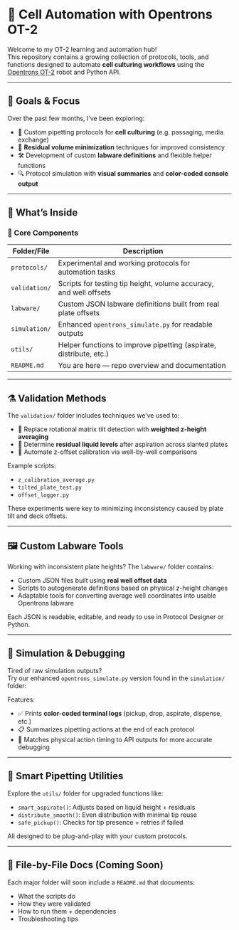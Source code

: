 # 🧫 Cell Automation with Opentrons OT-2

Welcome to my OT-2 learning and automation hub!  
This repository contains a growing collection of protocols, tools, and functions designed to automate **cell culturing workflows** using the [Opentrons OT-2](https://opentrons.com/ot-2) robot and Python API.

---

## 📌 Goals & Focus

Over the past few months, I’ve been exploring:
- 🔬 Custom pipetting protocols for **cell culturing** (e.g. passaging, media exchange)
- 🧪 **Residual volume minimization** techniques for improved consistency
- 🛠️ Development of custom **labware definitions** and flexible helper functions
- 🔍 Protocol simulation with **visual summaries** and **color-coded console output**

---

## 📁 What’s Inside

### 🧠 Core Components

| Folder/File | Description |
|-------------|-------------|
| `protocols/` | Experimental and working protocols for automation tasks |
| `validation/` | Scripts for testing tip height, volume accuracy, and well offsets |
| `labware/` | Custom JSON labware definitions built from real plate offsets |
| `simulation/` | Enhanced `opentrons_simulate.py` for readable outputs |
| `utils/` | Helper functions to improve pipetting (aspirate, distribute, etc.) |
| `README.md` | You are here — repo overview and documentation |

---

## ⚗️ Validation Methods

The `validation/` folder includes techniques we’ve used to:
- 🧮 Replace rotational matrix tilt detection with **weighted z-height averaging**
- 📏 Determine **residual liquid levels** after aspiration across slanted plates
- 🧰 Automate z-offset calibration via well-by-well comparisons

Example scripts:
- `z_calibration_average.py`
- `tilted_plate_test.py`
- `offset_logger.py`

These experiments were key to minimizing inconsistency caused by plate tilt and deck offsets.

---

## 🖼️ Custom Labware Tools

Working with inconsistent plate heights? The `labware/` folder contains:
- Custom JSON files built using **real well offset data**
- Scripts to autogenerate definitions based on physical z-height changes
- Adaptable tools for converting average well coordinates into usable Opentrons labware

Each JSON is readable, editable, and ready to use in Protocol Designer or Python.

---

## 🧠 Simulation & Debugging

Tired of raw simulation outputs?  
Try our enhanced `opentrons_simulate.py` version found in the `simulation/` folder:

Features:
- ✅ Prints **color-coded terminal logs** (pickup, drop, aspirate, dispense, etc.)
- 📋 Summarizes pipetting actions at the end of each protocol
- 🔄 Matches physical action timing to API outputs for more accurate debugging

---

## 🧪 Smart Pipetting Utilities

Explore the `utils/` folder for upgraded functions like:
- `smart_aspirate()`: Adjusts based on liquid height + residuals
- `distribute_smooth()`: Even distribution with minimal tip reuse
- `safe_pickup()`: Checks for tip presence + retries if failed

All designed to be plug-and-play with your custom protocols.

---

## 🧱 File-by-File Docs (Coming Soon)

Each major folder will soon include a `README.md` that documents:
- What the scripts do
- How they were validated
- How to run them + dependencies
- Troubleshooting tips
